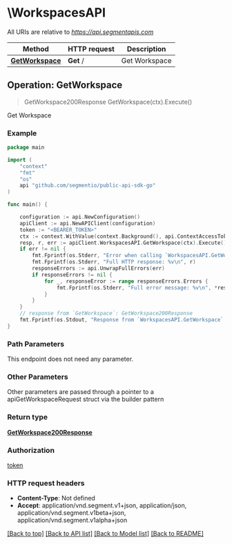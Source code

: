 # \WorkspacesAPI

All URIs are relative to *https://api.segmentapis.com*

Method | HTTP request | Description
------------- | ------------- | -------------
[**GetWorkspace**](WorkspacesAPI.md#GetWorkspace) | **Get** / | Get Workspace



## Operation: GetWorkspace

> GetWorkspace200Response GetWorkspace(ctx).Execute()

Get Workspace



### Example

```go
package main

import (
    "context"
    "fmt"
    "os"
    api "github.com/segmentio/public-api-sdk-go"
)

func main() {

    configuration := api.NewConfiguration()
    apiClient := api.NewAPIClient(configuration)
    token := "<BEARER_TOKEN>"
    ctx := context.WithValue(context.Background(), api.ContextAccessToken, token)
    resp, r, err := apiClient.WorkspacesAPI.GetWorkspace(ctx).Execute()
    if err != nil {
        fmt.Fprintf(os.Stderr, "Error when calling `WorkspacesAPI.GetWorkspace``: %v\n", err)
        fmt.Fprintf(os.Stderr, "Full HTTP response: %v\n", r)
        responseErrors := api.UnwrapFullErrors(err)
        if responseErrors != nil {
            for _, responseError := range responseErrors.Errors {
                fmt.Fprintf(os.Stderr, "Full error message: %v\n", *responseError.Message)
            }
        }
    }
    // response from `GetWorkspace`: GetWorkspace200Response
    fmt.Fprintf(os.Stdout, "Response from `WorkspacesAPI.GetWorkspace`: %v\n", resp.GetData())
}
```

### Path Parameters

This endpoint does not need any parameter.

### Other Parameters

Other parameters are passed through a pointer to a apiGetWorkspaceRequest struct via the builder pattern


### Return type

[**GetWorkspace200Response**](GetWorkspace200Response.md)

### Authorization

[token](../README.md#token)

### HTTP request headers

- **Content-Type**: Not defined
- **Accept**: application/vnd.segment.v1+json, application/json, application/vnd.segment.v1beta+json, application/vnd.segment.v1alpha+json

[[Back to top]](#) [[Back to API list]](../README.md#documentation-for-api-endpoints)
[[Back to Model list]](../README.md#documentation-for-models)
[[Back to README]](../README.md)


